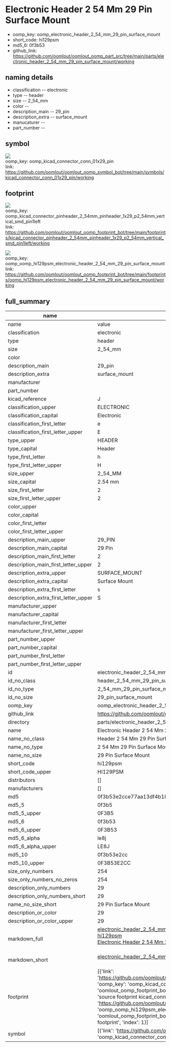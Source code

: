 # Electronic Header 2 54 Mm 29 Pin Surface Mount

  
* oomp_key: oomp_electronic_header_2_54_mm_29_pin_surface_mount 
* short_code: hi129psm
* md5_6: 0f3b53  
* github_link: https://github.com/oomlout/oomlout_oomp_part_src/tree/main/parts/electronic_header_2_54_mm_29_pin_surface_mount/working  
## naming details
* classification -- electronic
* type -- header
* size -- 2_54_mm
* color -- 
* description_main -- 29_pin
* description_extra -- surface_mount
* manucaturer -- 
* part_number -- 



## symbol

![](symbol/{index}/working/working_600.png)  
oomp_key: oomp_kicad_connector_conn_01x29_pin  
link: https://github.com/oomlout/oomlout_oomp_symbol_bot/tree/main/symbols/kicad_connector_conn_01x29_pin/working  

## footprint

![](footprint/{index}/working/working_600.png)  
oomp_key: oomp_kicad_connector_pinheader_2_54mm_pinheader_1x29_p2_54mm_vertical_smd_pin1left  
link: https://github.com/oomlout/oomlout_oomp_footprint_bot/tree/main/footprints/kicad_connector_pinheader_2_54mm_pinheader_1x29_p2_54mm_vertical_smd_pin1left/working  

![](footprint/{index}/working/working_600.png)  
oomp_key: oomp_oomp_hi129psm_electronic_header_2_54_mm_29_pin_surface_mount  
link: https://github.com/oomlout/oomlout_oomp_footprint_bot/tree/main/footprints/oomp_hi129psm_electronic_header_2_54_mm_29_pin_surface_mount/working  

## full_summary
| name | value | 
| --- | --- | 
| name | value | 
| classification | electronic | 
| type | header | 
| size | 2_54_mm | 
| color |  | 
| description_main | 29_pin | 
| description_extra | surface_mount | 
| manufacturer |  | 
| part_number |  | 
| kicad_reference | J | 
| classification_upper | ELECTRONIC | 
| classification_capital | Electronic | 
| classification_first_letter | e | 
| classification_first_letter_upper | E | 
| type_upper | HEADER | 
| type_capital | Header | 
| type_first_letter | h | 
| type_first_letter_upper | H | 
| size_upper | 2_54_MM | 
| size_capital | 2.54 mm | 
| size_first_letter | 2 | 
| size_first_letter_upper | 2 | 
| color_upper |  | 
| color_capital |  | 
| color_first_letter |  | 
| color_first_letter_upper |  | 
| description_main_upper | 29_PIN | 
| description_main_capital | 29 Pin | 
| description_main_first_letter | 2 | 
| description_main_first_letter_upper | 2 | 
| description_extra_upper | SURFACE_MOUNT | 
| description_extra_capital | Surface Mount | 
| description_extra_first_letter | s | 
| description_extra_first_letter_upper | S | 
| manufacturer_upper |  | 
| manufacturer_capital |  | 
| manufacturer_first_letter |  | 
| manufacturer_first_letter_upper |  | 
| part_number_upper |  | 
| part_number_capital |  | 
| part_number_first_letter |  | 
| part_number_first_letter_upper |  | 
| id | electronic_header_2_54_mm_29_pin_surface_mount | 
| id_no_class | header_2_54_mm_29_pin_surface_mount | 
| id_no_type | 2_54_mm_29_pin_surface_mount | 
| id_no_size | 29_pin_surface_mount | 
| oomp_key | oomp_electronic_header_2_54_mm_29_pin_surface_mount | 
| github_link | https://github.com/oomlout/oomlout_oomp_part_src/tree/main/parts/electronic_header_2_54_mm_29_pin_surface_mount/working | 
| directory | parts/electronic_header_2_54_mm_29_pin_surface_mount | 
| name | Electronic Header 2 54 Mm 29 Pin Surface Mount | 
| name_no_class | Header 2 54 Mm 29 Pin Surface Mount | 
| name_no_type | 2 54 Mm 29 Pin Surface Mount | 
| name_no_size | 29 Pin Surface Mount | 
| short_code | hi129psm | 
| short_code_upper | HI129PSM | 
| distributors | [] | 
| manufacturers | [] | 
| md5 | 0f3b53e2cce77aa13df4b183ece919c2 | 
| md5_5 | 0f3b5 | 
| md5_5_upper | 0F3B5 | 
| md5_6 | 0f3b53 | 
| md5_6_upper | 0F3B53 | 
| md5_6_alpha | le8j | 
| md5_6_alpha_upper | LE8J | 
| md5_10 | 0f3b53e2cc | 
| md5_10_upper | 0F3B53E2CC | 
| size_only_numbers | 254 | 
| size_only_numbers_no_zeros | 254 | 
| description_only_numbers | 29 | 
| description_only_numbers_short | 29 | 
| name_no_size_short | 29 Pin Surface Mount | 
| description_or_color | 29 | 
| description_or_color_upper | 29 | 
| markdown_full | [electronic_header_2_54_mm_29_pin_surface_mount](https://github.com/oomlout/oomlout_oomp_part_src/tree/main/parts/electronic_header_2_54_mm_29_pin_surface_mount/working)<br>[hi129psm](https://github.com/oomlout/oomlout_oomp_part_src/tree/main/parts/electronic_header_2_54_mm_29_pin_surface_mount/working)<br>[Electronic Header 2 54 Mm 29 Pin Surface Mount](https://github.com/oomlout/oomlout_oomp_part_src/tree/main/parts/electronic_header_2_54_mm_29_pin_surface_mount/working)<br><br> | 
| markdown_short | [electronic_header_2_54_mm_29_pin_surface_mount](https://github.com/oomlout/oomlout_oomp_part_src/tree/main/parts/electronic_header_2_54_mm_29_pin_surface_mount/working)<br><br> | 
| footprint | [{'link': 'https://github.com/oomlout/oomlout_oomp_footprint_bot/tree/main/foootprntss/kicad_connector_pinheader_2_54mm_pinheader_1x29_p2_54mm_vertical_smd_pin1left', 'oomp_key': 'oomp_kicad_connector_pinheader_2_54mm_pinheader_1x29_p2_54mm_vertical_smd_pin1left', 'directory': 'oomlout_oomp_footprint_bot/footprints/kicad_connector_pinheader_2_54mm_pinheader_1x29_p2_54mm_vertical_smd_pin1left//working/working.kicad_mod', 'note': 'source footprint kicad_connector_pinheader_2_54mm_pinheader_1x29_p2_54mm_vertical_smd_pin1left', 'index': 0}, {'link': 'https://github.com/oomlout/oomlout_oomp_footprint_bot/tree/main/foootprntss/oomp_hi129psm_electronic_header_2_54_mm_29_pin_surface_mount', 'oomp_key': 'oomp_oomp_hi129psm_electronic_header_2_54_mm_29_pin_surface_mount', 'directory': 'oomlout_oomp_footprint_bot/footprints/oomp_hi129psm_electronic_header_2_54_mm_29_pin_surface_mount//working/working.kicad_mod', 'note': 'oomp generated footprint', 'index': 1}] | 
| symbol | [{'link': 'https://github.com/oomlout/oomlout_oomp_symbol_bot/tree/main/symbols/kicad_connector_conn_01x29_pin', 'oomp_key': 'oomp_kicad_connector_conn_01x29_pin', 'directory': 'oomlout_oomp_symbol_bot/symbols/kicad_connector_conn_01x29_pin//working/working.kicad_sym', 'index': 0}] | 
